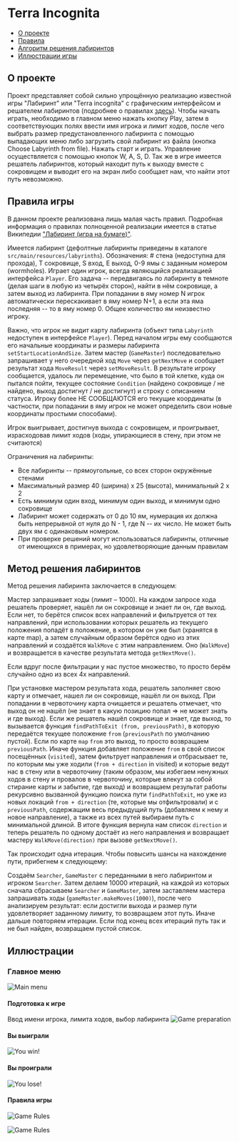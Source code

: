 # Terra Incognita

 * [О проекте](#About_project)
 * [Правила](#Rules)
 * [Алгоритм решения лабиринтов](#Algorithm)
 * [Иллюстрации игры](#Illustrations)

 ## <a name="About_project"></a>    О проекте
 
 Проект представляет собой сильно упрощённую реализацию известной игры "Лабиринт" или "Terra incognita" с графическим интерфейсом
 и решателем лабиринтов (подробнее о правилах [здесь](#Rules "Правила игры")).
 Чтобы начать играть, необходимо в главном меню нажать кнопку Play, затем в соответствующих полях ввести имя игрока и лимит ходов,
 после чего выбрать размер предустановленного лабиринта с помощью выпадающих меню либо загрузить свой лабиринт из файла (кнопка Choose Labyrinth from file).
 Нажать старт и играть. Управление осуществляется с помощью кнопок W, A, S, D. Так же в игре имеется решатель лабиринтов, который
 находит путь к выходу вместе с сокровищем и выводит его на экран либо сообщает нам, что найти этот путь невозможно.

 ## <a name="Rules"></a>    Правила игры
 
 В данном проекте реализована лишь малая часть правил.
 Подробная информация о правилах полноценной реализации имеется в статье Википедии 
 ["Лабиринт (игра на бумаге)"](https://ru.wikipedia.org/wiki/Лабиринт_(игра_на_бумаге) "https://ru.wikipedia.org/wiki/Лабиринт_(игра_на_бумаге)").
 
 Имеется лабиринт (дефолтные лабиринты приведены в каталоге `src/main/resources/labyrinths`).
 Обозначения: # стена (недоступна для прохода), T сокровище, S вход, E выход, 0-9 ямы с заданным номером (wormholes).
 Играет один игрок, всегда являющийся реализацией интерфейса `Player`.
 Его задача -- передвигаясь по лабиринту в темноте (делая шаги в любую из четырёх сторон), 
 найти в нём сокровище, а затем выход из лабиринта.
 При попадании в яму номер N игрок автоматически перескакивает в яму номер N+1,
 а если эта яма последняя -- то в яму номер 0. Общее количество ям неизвестно игроку.
 
 Важно, что игрок не видит карту лабиринта (объект типа `Labyrinth` недоступен в интерфейсе `Player`). 
 Перед началом игры ему сообщаются его начальные координаты и размеры лабиринта `setStartLocationAndSize`.
 Затем мастер (`GameMaster`) последовательно запрашивает у него очередной ход `Move` через `getNextMove`
 и сообщает результат хода `MoveResult` через `setMoveResult`.
 В результате игроку сообщается, удалось ли перемещение, что было в той клетке, куда он пытался пойти,
 текущее состояние `Condition` (найдено сокровище / не найдено, выход достигнут / не достигнут)
 и строку с описанием статуса.
 Игроку более НЕ СООБЩАЮТСЯ его текущие координаты 
 (в частности, при попадании в яму игрок не может определить свои новые координаты простыми способами).
 
 Игрок выигрывает, достигнув выхода с сокровищем, и проигрывает, израсходовав лимит ходов
 (ходы, упирающиеся в стену, при этом не считаются)

 Ограничения на лабиринты:
 
 * Все лабиринты -- прямоугольные, со всех сторон окружённые стенами
 * Максимальный размер 40 (ширина) х 25 (высота), минимальный 2 х 2
 * Есть минимум один вход, минимум один выход, и минимум одно сокровище
 * Лабиринт может содержать от 0 до 10 ям, нумерация их должна быть непрерывной от нуля до N - 1, где N -- их число. Не может быть двух ям с одинаковым номером.
 * При проверке решений могут использоваться лабиринты, отличные от имеющихся в примерах, но удовлетворяющие данным правилам
 
 ## <a name="Algorithm"></a>    Метод решения лабиринтов
 
 Метод решения лабиринта заключается в следующем:
 
 Мастер запрашивает ходы (лимит – 1000). На каждом запросе хода решатель проверяет, нашёл ли он сокровище и знает ли он,
 где выход. Если нет, то берётся список всех направлений и фильтруется от тех направлений, при использовании которых решатель
 из текущего положения попадёт в положение, в котором он уже был (хранятся в карте map), а затем случайным образом берётся 
 одно из этих направлений и создаётся `WalkMove` с этим направлением. Оно (`WalkMove`) и возвращается в качестве результата метода
 `getNextMove()`.
 
 Если вдруг после фильтрации у нас пустое множество, то просто берём случайно одно из всех 4х направлений. 
 	
 При установке мастером результата хода, решатель заполняет свою карту и отмечает, нашел ли он сокровище, нашёл ли он выход.
 При попадании в червоточину карта очищается и решатель отмечает, что выход он не нашёл (не знает в какую позицию попал => не может знать и где выход).
 Если же решатель нашёл сокровище и знает, где выход, то вызывается функция `findPathToExit (from, previousPath)`,
 в которую передаётся текущее положение `from` (`previousPath` по умолчанию пустой). Если по карте `map` `from` это выход,
 то просто возвращаем `previousPath`. Иначе функция добавляет положение `from` в свой список посещённых (`visited`), 
 затем фильтрует направления и отбрасывает те, по которым мы уже ходили (`from + direction` in visited) и которые ведут 
 нас в стену или в червоточину (таким образом, мы избегаем ненужных ходов в стену и провалов в червоточину, которые влекут 
 за собой стирание карты и забытие, где выход) и возвращаем результат работы рекурсивно вызванной функцию поиска пути 
 `findPathToExit`, но уже из новых локаций `from + direction` (те, которые мы отфильтровали) и с `previousPath`, 
 содержащим весь предыдущий путь (добавляем к нему и новое направление), а также из всех путей выбираем путь с минимальной длиной.
 В итоге функция вернула нам список `direction` и теперь решатель по одному достаёт из него направления и возвращает мастеру `WalkMove(direction)` при вызове `getNextMove()`.
 
 Так происходит одна итерация. Чтобы повысить шансы на нахождение пути, прибегнем к следующему:
 
 Создаём `Searcher`, `GameMaster` с переданными в него лабиринтом и игроком `Searcher`. Затем делаем 10000 итераций, на 
 каждой из которых сначала сбрасываем `Searcher` и `GameMaster`, затем заставляем мастера запрашивать ходы 
 (`gameMaster.makeMoves(1000)`), после чего анализируем результат: если достигли выхода и размер пути удовлетворяет 
 заданному лимиту, то возвращаем этот путь. Иначе дальше повторяем итерации. Если под конец всех итераций путь так и не 
 был найден, возвращаем пустой список.

 
 ## <a name="Illustrations"></a>    Иллюстрации
 
 ### Главное меню
 
 ![Main menu](images/main_menu.png "Главное меню")
  
 #### Подготовка к игре
 
 Ввод имени игрока, лимита ходов, выбор лабиринта
 ![Game preparation](images/set_game.png "Подготовка к игре")
 
 #### Вы выиграли
 
 ![You win!](images/win.png "Вы выиграли!")
 
  #### Вы проиграли
  
  ![You lose!](images/lose.png "Вы проиграли!")
  
  #### Правила игры 
  
  ![Game Rules](images/rules1.png "Правила игры")
  
  ![Game Rules](images/rules2.png "Правила игры")
 